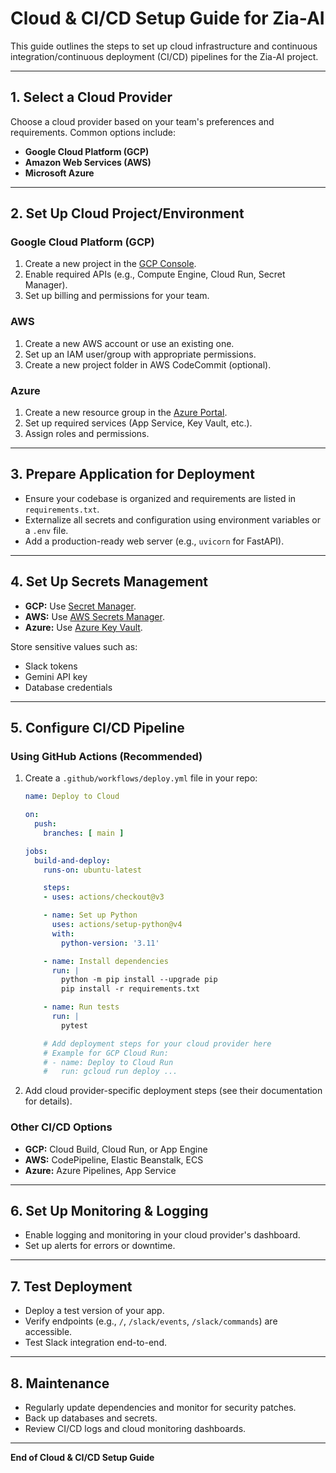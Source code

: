 # Cloud & CI/CD Setup Guide for Zia-AI

This guide outlines the steps to set up cloud infrastructure and continuous integration/continuous deployment (CI/CD) pipelines for the Zia-AI project.

---

## 1. Select a Cloud Provider

Choose a cloud provider based on your team's preferences and requirements. Common options include:

- **Google Cloud Platform (GCP)**
- **Amazon Web Services (AWS)**
- **Microsoft Azure**

---

## 2. Set Up Cloud Project/Environment

### Google Cloud Platform (GCP)
1. Create a new project in the [GCP Console](https://console.cloud.google.com/).
2. Enable required APIs (e.g., Compute Engine, Cloud Run, Secret Manager).
3. Set up billing and permissions for your team.

### AWS
1. Create a new AWS account or use an existing one.
2. Set up an IAM user/group with appropriate permissions.
3. Create a new project folder in AWS CodeCommit (optional).

### Azure
1. Create a new resource group in the [Azure Portal](https://portal.azure.com/).
2. Set up required services (App Service, Key Vault, etc.).
3. Assign roles and permissions.

---

## 3. Prepare Application for Deployment

- Ensure your codebase is organized and requirements are listed in `requirements.txt`.
- Externalize all secrets and configuration using environment variables or a `.env` file.
- Add a production-ready web server (e.g., `uvicorn` for FastAPI).

---

## 4. Set Up Secrets Management

- **GCP:** Use [Secret Manager](https://cloud.google.com/secret-manager).
- **AWS:** Use [AWS Secrets Manager](https://aws.amazon.com/secrets-manager/).
- **Azure:** Use [Azure Key Vault](https://azure.microsoft.com/en-us/products/key-vault/).

Store sensitive values such as:
- Slack tokens
- Gemini API key
- Database credentials

---

## 5. Configure CI/CD Pipeline

### Using GitHub Actions (Recommended)

1. Create a `.github/workflows/deploy.yml` file in your repo:

    ```yaml
    name: Deploy to Cloud

    on:
      push:
        branches: [ main ]

    jobs:
      build-and-deploy:
        runs-on: ubuntu-latest

        steps:
        - uses: actions/checkout@v3

        - name: Set up Python
          uses: actions/setup-python@v4
          with:
            python-version: '3.11'

        - name: Install dependencies
          run: |
            python -m pip install --upgrade pip
            pip install -r requirements.txt

        - name: Run tests
          run: |
            pytest

        # Add deployment steps for your cloud provider here
        # Example for GCP Cloud Run:
        # - name: Deploy to Cloud Run
        #   run: gcloud run deploy ...
    ```

2. Add cloud provider-specific deployment steps (see their documentation for details).

### Other CI/CD Options

- **GCP:** Cloud Build, Cloud Run, or App Engine
- **AWS:** CodePipeline, Elastic Beanstalk, ECS
- **Azure:** Azure Pipelines, App Service

---

## 6. Set Up Monitoring & Logging

- Enable logging and monitoring in your cloud provider's dashboard.
- Set up alerts for errors or downtime.

---

## 7. Test Deployment

- Deploy a test version of your app.
- Verify endpoints (e.g., `/`, `/slack/events`, `/slack/commands`) are accessible.
- Test Slack integration end-to-end.

---

## 8. Maintenance

- Regularly update dependencies and monitor for security patches.
- Back up databases and secrets.
- Review CI/CD logs and cloud monitoring dashboards.

---

**End of Cloud & CI/CD Setup Guide**